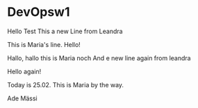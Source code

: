 # DevOpsw1
Hello Test
This a new Line from Leandra

This is Maria's line. Hello!

Hallo, hallo this is Maria noch
And e new line again from leandra

Hello again!


Today is 25.02. This is Maria by the way.

Ade Mässi   

